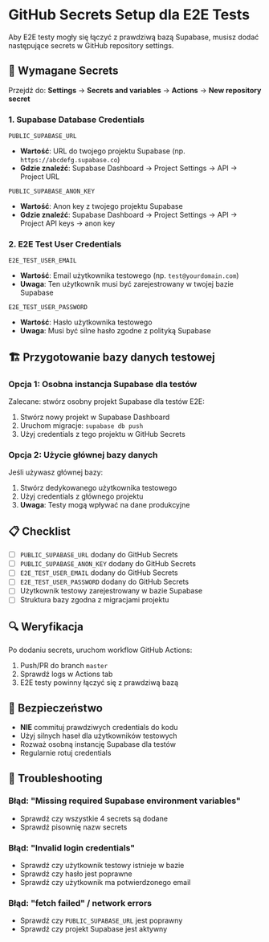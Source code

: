 # GitHub Secrets Setup dla E2E Tests

Aby E2E testy mogły się łączyć z prawdziwą bazą Supabase, musisz dodać następujące secrets w GitHub repository settings.

## 🔑 Wymagane Secrets

Przejdź do: **Settings** → **Secrets and variables** → **Actions** → **New repository secret**

### 1. Supabase Database Credentials

```
PUBLIC_SUPABASE_URL
```
- **Wartość**: URL do twojego projektu Supabase (np. `https://abcdefg.supabase.co`)
- **Gdzie znaleźć**: Supabase Dashboard → Project Settings → API → Project URL

```
PUBLIC_SUPABASE_ANON_KEY
```
- **Wartość**: Anon key z twojego projektu Supabase
- **Gdzie znaleźć**: Supabase Dashboard → Project Settings → API → Project API keys → anon key

### 2. E2E Test User Credentials

```
E2E_TEST_USER_EMAIL
```
- **Wartość**: Email użytkownika testowego (np. `test@yourdomain.com`)
- **Uwaga**: Ten użytkownik musi być zarejestrowany w twojej bazie Supabase

```
E2E_TEST_USER_PASSWORD
```
- **Wartość**: Hasło użytkownika testowego
- **Uwaga**: Musi być silne hasło zgodne z polityką Supabase

## 🏗️ Przygotowanie bazy danych testowej

### Opcja 1: Osobna instancja Supabase dla testów

Zalecane: stwórz osobny projekt Supabase dla testów E2E:

1. Stwórz nowy projekt w Supabase Dashboard
2. Uruchom migracje: `supabase db push`
3. Użyj credentials z tego projektu w GitHub Secrets

### Opcja 2: Użycie głównej bazy danych

Jeśli używasz głównej bazy:

1. Stwórz dedykowanego użytkownika testowego
2. Użyj credentials z głównego projektu
3. **Uwaga**: Testy mogą wpływać na dane produkcyjne

## 📋 Checklist

- [ ] `PUBLIC_SUPABASE_URL` dodany do GitHub Secrets
- [ ] `PUBLIC_SUPABASE_ANON_KEY` dodany do GitHub Secrets  
- [ ] `E2E_TEST_USER_EMAIL` dodany do GitHub Secrets
- [ ] `E2E_TEST_USER_PASSWORD` dodany do GitHub Secrets
- [ ] Użytkownik testowy zarejestrowany w bazie Supabase
- [ ] Struktura bazy zgodna z migracjami projektu

## 🔍 Weryfikacja

Po dodaniu secrets, uruchom workflow GitHub Actions:

1. Push/PR do branch `master`
2. Sprawdź logs w Actions tab
3. E2E testy powinny łączyć się z prawdziwą bazą

## 🚨 Bezpieczeństwo

- **NIE** commituj prawdziwych credentials do kodu
- Użyj silnych haseł dla użytkowników testowych
- Rozważ osobną instancję Supabase dla testów
- Regularnie rotuj credentials

## 🐛 Troubleshooting

### Błąd: "Missing required Supabase environment variables"
- Sprawdź czy wszystkie 4 secrets są dodane
- Sprawdź pisownię nazw secrets

### Błąd: "Invalid login credentials"
- Sprawdź czy użytkownik testowy istnieje w bazie
- Sprawdź czy hasło jest poprawne
- Sprawdź czy użytkownik ma potwierdzonego email

### Błąd: "fetch failed" / network errors
- Sprawdź czy `PUBLIC_SUPABASE_URL` jest poprawny
- Sprawdź czy projekt Supabase jest aktywny
